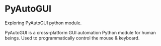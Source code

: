 # PyAutoGUI
Exploring PyAutoGUI python module.



PyAutoGUI is a cross-platform GUI automation Python module for human beings. Used to programmatically control the mouse & keyboard.

